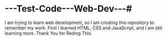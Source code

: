 # ---Test-Code---Web-Dev---#
I am trying to learn web development, so I am creating this repository to remember my work.
First I learned HTML, CSS and JavaScript, and I am still learning more.
Thank You for Reding This.